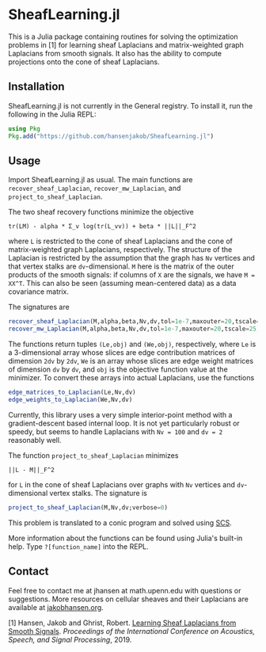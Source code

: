 # SheafLearning.jl
This is a Julia package containing routines for solving the optimization problems in [1] 
for learning sheaf Laplacians and matrix-weighted graph Laplacians from smooth signals.
It also has the ability to compute projections onto the cone of sheaf Laplacians.

## Installation
SheafLearning.jl is not currently in the General registry. To install it, run the following in the Julia REPL:
```julia
using Pkg
Pkg.add("https://github.com/hansenjakob/SheafLearning.jl")
```

## Usage
Import SheafLearning.jl as usual. The main functions are `recover_sheaf_Laplacian`, `recover_mw_Laplacian`, and `project_to_sheaf_Laplacian`. 

The two sheaf recovery functions minimize the objective 

```tr(LM) - alpha * Σ_v log(tr(L_vv)) + beta * ||L||_F^2```

where `L` is restricted to the cone of sheaf Laplacians and the cone of matrix-weighted graph Laplacians, respectively. The structure of the Laplacian is restricted by the assumption that the graph has `Nv` vertices and that vertex stalks are `dv`-dimensional. `M` here is the matrix of the outer products of the smooth signals: if columns of `X` are the signals, we have `M = XX^T`. This can also be seen (assuming mean-centered data) as a data covariance matrix.

The signatures are
```julia
recover_sheaf_Laplacian(M,alpha,beta,Nv,dv,tol=1e-7,maxouter=20,tscale=25,verbose=false)
recover_mw_Laplacian(M,alpha,beta,Nv,dv,tol=1e-7,maxouter=20,tscale=25,verbose=false)
```
The functions return tuples `(Le,obj)` and `(We,obj)`, respectively, where `Le` is a 3-dimensional array whose slices are edge contribution matrices of dimension `2dv` by `2dv`, `We` is an array whose slices are edge weight matrices of dimension `dv` by `dv`, and `obj` is the objective function value at the minimizer. To convert these arrays into actual Laplacians, use the functions 
```julia
edge_matrices_to_Laplacian(Le,Nv,dv)
edge_weights_to_Laplacian(We,Nv,dv)
```

Currently, this library uses a very simple interior-point method with a gradient-descent based internal loop. It is not yet particularly robust or speedy, but seems to handle Laplacians with `Nv = 100` and `dv = 2` reasonably well.


The function ```project_to_sheaf_Laplacian``` minimizes

```||L - M||_F^2```

for `L` in the cone of sheaf Laplacians over graphs with `Nv` vertices and `dv`-dimensional vertex stalks. The signature is

```julia
project_to_sheaf_Laplacian(M,Nv,dv;verbose=0)
```

This problem is translated to a conic program and solved using [SCS](https://github.com/JuliaOpt/SCS.jl).

More information about the functions can be found using Julia's built-in help. Type `?[function_name]` into the REPL.

## Contact
Feel free to contact me at jhansen at math.upenn.edu with questions or suggestions. More resources on cellular sheaves and their Laplacians are available at [jakobhansen.org](http://www.jakobhansen.org).



[1] Hansen, Jakob and Ghrist, Robert. [Learning Sheaf Laplacians from Smooth Signals](https://www.math.upenn.edu/~jhansen/publications/learningsheaves.pdf). _Proceedings of the International Conference on Acoustics, Speech, and Signal Processing_, 2019.
